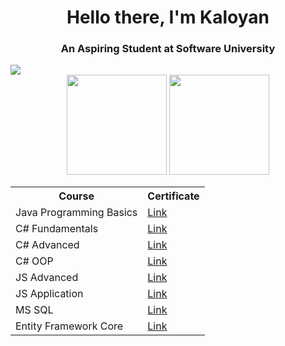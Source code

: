 <h1 align="center"> Hello there, I'm Kaloyan</h1>

<h3 align="center">An Aspiring Student at Software University</h3> 

<img src="https://github.com/Mithras11/Course_Certificates-Softuni/blob/main/softuni%20logo.png">

<div align="center">  
  
<img height=160em src="https://github-readme-stats.vercel.app/api?username=Mithras11&show_icons=true&theme=react">
<img height=160em src="https://github-readme-stats.vercel.app/api/top-langs/?username=Mithras11&layout=compact&theme=react">
  
 </div>
 
 <table align="center">
  <tr>
    <th>Course</th>
    <th>Certificate</th>
  </tr>
  <tr>
    <td>
      Java Programming Basics 
    </td>
    <td>
      <a href="https://github.com/Mithras11/Course_Certificates-Softuni/blob/main/Programming%20Basics%20with%20Java%20-%20April%202020%20-%20Honorable%20mention.pdf">
        Link
      </a>
    </td>
  </tr>
  <tr>
    <td>  
      C# Fundamentals 
    </td>
    <td>
      <a href="https://github.com/Mithras11/Course_Certificates-Softuni/blob/main/C%23%20Fundamentals%20-%20September%202020%20-%20Certificate.pdf">
        Link
      </a>
    </td>
  </tr>
  <tr>
    <td>
      C# Advanced
        </td>
    <td>
      <a href="https://github.com/Mithras11/Course_Certificates-Softuni/blob/main/C%23%20Advanced%20-%20January%202021%20-%20Certificate.pdf">
      Link
        </a>
    </td>
  </tr>
  <tr>
    <td>
      C# OOP
    </td>
        <td>
      <a href="https://github.com/Mithras11/Course_Certificates-Softuni/blob/main/C%23%20OOP%20-%20Februrary%202021%20-%20Certificate.pdf">
      Link
        </a>
    </td>
  </tr>
  <tr>
    <td>
      JS Advanced
    </td>
    <td>
      <a href="https://github.com/Mithras11/Course_Certificates-Softuni/blob/main/JS%20Advanced%20-%20May%202021%20-%20Certificate.pdf">
      Link
        </a>
    </td>
  </tr>
  <tr>
    <td>
      JS Application
    </td>
    <td>
      <a href="https://github.com/Mithras11/Course_Certificates-Softuni/blob/main/JS%20Applications%20-%20June%202021%20-%20Certificate.pdf">
      Link
        </a>
    </td>
  </tr>
  <tr>
    <td>
      MS SQL
    </td>
    <td>
      <a href="https://github.com/Mithras11/Course_Certificates-Softuni/blob/main/MS%20SQL%20-%20September%202021%20-%20Certificate.pdf">
      Link
        </a>
    </td>
  </tr>
   <tr>
    <td>
      Entity Framework Core
    </td>
    <td>
      <a href="https://github.com/Mithras11/Course_Certificates-Softuni/blob/main/Entity%20Framework%20Core%20-%20October%202021%20-%20Certificate.pdf">
      Link
        </a>
    </td>
  </tr>
  
</table>
